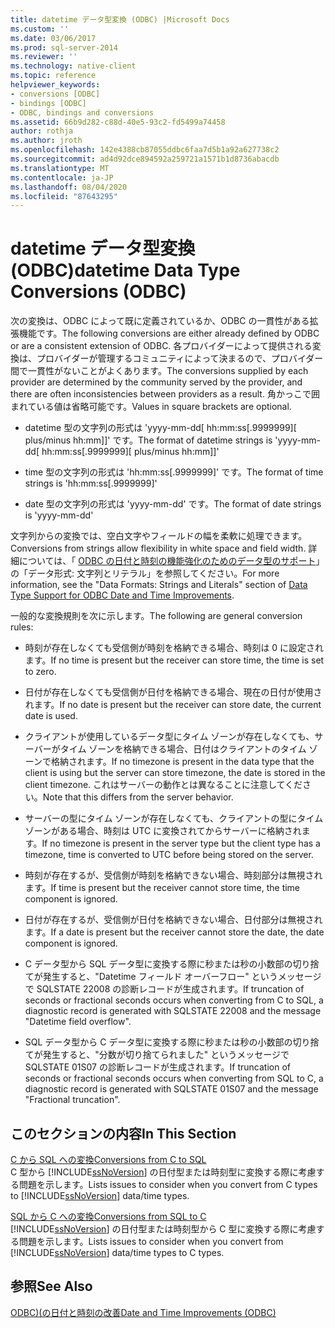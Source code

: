 ```yaml
---
title: datetime データ型変換 (ODBC) |Microsoft Docs
ms.custom: ''
ms.date: 03/06/2017
ms.prod: sql-server-2014
ms.reviewer: ''
ms.technology: native-client
ms.topic: reference
helpviewer_keywords:
- conversions [ODBC]
- bindings [ODBC]
- ODBC, bindings and conversions
ms.assetid: 66b9d282-c88d-40e5-93c2-fd5499a74458
author: rothja
ms.author: jroth
ms.openlocfilehash: 142e4388cb87055ddbc6faa7d5b1a92a627738c2
ms.sourcegitcommit: ad4d92dce894592a259721a1571b1d8736abacdb
ms.translationtype: MT
ms.contentlocale: ja-JP
ms.lasthandoff: 08/04/2020
ms.locfileid: "87643295"
---
```

# <a name="datetime-data-type-conversions-odbc"></a><span data-ttu-id="27d8b-102">datetime データ型変換 (ODBC)</span><span class="sxs-lookup"><span data-stu-id="27d8b-102">datetime Data Type Conversions (ODBC)</span></span>
  <span data-ttu-id="27d8b-103">次の変換は、ODBC によって既に定義されているか、ODBC の一貫性がある拡張機能です。</span><span class="sxs-lookup"><span data-stu-id="27d8b-103">The following conversions are either already defined by ODBC or are a consistent extension of ODBC.</span></span> <span data-ttu-id="27d8b-104">各プロバイダーによって提供される変換は、プロバイダーが管理するコミュニティによって決まるので、プロバイダー間で一貫性がないことがよくあります。</span><span class="sxs-lookup"><span data-stu-id="27d8b-104">The conversions supplied by each provider are determined by the community served by the provider, and there are often inconsistencies between providers as a result.</span></span> <span data-ttu-id="27d8b-105">角かっこで囲まれている値は省略可能です。</span><span class="sxs-lookup"><span data-stu-id="27d8b-105">Values in square brackets are optional.</span></span>  
  
-   <span data-ttu-id="27d8b-106">datetime 型の文字列の形式は 'yyyy-mm-dd[ hh:mm:ss[.9999999][ plus/minus hh:mm]]' です。</span><span class="sxs-lookup"><span data-stu-id="27d8b-106">The format of datetime strings is 'yyyy-mm-dd[ hh:mm:ss[.9999999][ plus/minus hh:mm]]'</span></span>  
  
-   <span data-ttu-id="27d8b-107">time 型の文字列の形式は 'hh:mm:ss[.9999999]' です。</span><span class="sxs-lookup"><span data-stu-id="27d8b-107">The format of time strings is 'hh:mm:ss[.9999999]'</span></span>  
  
-   <span data-ttu-id="27d8b-108">date 型の文字列の形式は 'yyyy-mm-dd' です。</span><span class="sxs-lookup"><span data-stu-id="27d8b-108">The format of date strings is 'yyyy-mm-dd'</span></span>  
  
 <span data-ttu-id="27d8b-109">文字列からの変換では、空白文字やフィールドの幅を柔軟に処理できます。</span><span class="sxs-lookup"><span data-stu-id="27d8b-109">Conversions from strings allow flexibility in white space and field width.</span></span> <span data-ttu-id="27d8b-110">詳細については、「 [ODBC の日付と時刻の機能強化のためのデータ型のサポート](data-type-support-for-odbc-date-and-time-improvements.md)」の「データ形式: 文字列とリテラル」を参照してください。</span><span class="sxs-lookup"><span data-stu-id="27d8b-110">For more information, see the "Data Formats: Strings and Literals" section of [Data Type Support for ODBC Date and Time Improvements](data-type-support-for-odbc-date-and-time-improvements.md).</span></span>  
  
 <span data-ttu-id="27d8b-111">一般的な変換規則を次に示します。</span><span class="sxs-lookup"><span data-stu-id="27d8b-111">The following are general conversion rules:</span></span>  
  
-   <span data-ttu-id="27d8b-112">時刻が存在しなくても受信側が時刻を格納できる場合、時刻は 0 に設定されます。</span><span class="sxs-lookup"><span data-stu-id="27d8b-112">If no time is present but the receiver can store time, the time is set to zero.</span></span>  
  
-   <span data-ttu-id="27d8b-113">日付が存在しなくても受信側が日付を格納できる場合、現在の日付が使用されます。</span><span class="sxs-lookup"><span data-stu-id="27d8b-113">If no date is present but the receiver can store date, the current date is used.</span></span>  
  
-   <span data-ttu-id="27d8b-114">クライアントが使用しているデータ型にタイム ゾーンが存在しなくても、サーバーがタイム ゾーンを格納できる場合、日付はクライアントのタイム ゾーンで格納されます。</span><span class="sxs-lookup"><span data-stu-id="27d8b-114">If no timezone is present in the data type that the client is using but the server can store timezone, the date is stored in the client timezone.</span></span> <span data-ttu-id="27d8b-115">これはサーバーの動作とは異なることに注意してください。</span><span class="sxs-lookup"><span data-stu-id="27d8b-115">Note that this differs from the server behavior.</span></span>  
  
-   <span data-ttu-id="27d8b-116">サーバーの型にタイム ゾーンが存在しなくても、クライアントの型にタイム ゾーンがある場合、時刻は UTC に変換されてからサーバーに格納されます。</span><span class="sxs-lookup"><span data-stu-id="27d8b-116">If no timezone is present in the server type but the client type has a timezone, time is converted to UTC before being stored on the server.</span></span>  
  
-   <span data-ttu-id="27d8b-117">時刻が存在するが、受信側が時刻を格納できない場合、時刻部分は無視されます。</span><span class="sxs-lookup"><span data-stu-id="27d8b-117">If time is present but the receiver cannot store time, the time component is ignored.</span></span>  
  
-   <span data-ttu-id="27d8b-118">日付が存在するが、受信側が日付を格納できない場合、日付部分は無視されます。</span><span class="sxs-lookup"><span data-stu-id="27d8b-118">If a date is present but the receiver cannot store the date, the date component is ignored.</span></span>  
  
-   <span data-ttu-id="27d8b-119">C データ型から SQL データ型に変換する際に秒または秒の小数部の切り捨てが発生すると、"Datetime フィールド オーバーフロー" というメッセージで SQLSTATE 22008 の診断レコードが生成されます。</span><span class="sxs-lookup"><span data-stu-id="27d8b-119">If truncation of seconds or fractional seconds occurs when converting from C to SQL, a diagnostic record is generated with SQLSTATE 22008 and the message "Datetime field overflow".</span></span>  
  
-   <span data-ttu-id="27d8b-120">SQL データ型から C データ型に変換する際に秒または秒の小数部の切り捨てが発生すると、"分数が切り捨てられました" というメッセージで SQLSTATE 01S07 の診断レコードが生成されます。</span><span class="sxs-lookup"><span data-stu-id="27d8b-120">If truncation of seconds or fractional seconds occurs when converting from SQL to C, a diagnostic record is generated with SQLSTATE 01S07 and the message "Fractional truncation".</span></span>  
  
## <a name="in-this-section"></a><span data-ttu-id="27d8b-121">このセクションの内容</span><span class="sxs-lookup"><span data-stu-id="27d8b-121">In This Section</span></span>  
 [<span data-ttu-id="27d8b-122">C から SQL への変換</span><span class="sxs-lookup"><span data-stu-id="27d8b-122">Conversions from C to SQL</span></span>](datetime-data-type-conversions-from-c-to-sql.md)  
 <span data-ttu-id="27d8b-123">C 型から [!INCLUDE[ssNoVersion](../../includes/ssnoversion-md.md)] の日付型または時刻型に変換する際に考慮する問題を示します。</span><span class="sxs-lookup"><span data-stu-id="27d8b-123">Lists issues to consider when you convert from C types to [!INCLUDE[ssNoVersion](../../includes/ssnoversion-md.md)] data/time types.</span></span>  
  
 [<span data-ttu-id="27d8b-124">SQL から C への変換</span><span class="sxs-lookup"><span data-stu-id="27d8b-124">Conversions from SQL to C</span></span>](datetime-data-type-conversions-from-sql-to-c.md)  
 <span data-ttu-id="27d8b-125">[!INCLUDE[ssNoVersion](../../includes/ssnoversion-md.md)] の日付型または時刻型から C 型に変換する際に考慮する問題を示します。</span><span class="sxs-lookup"><span data-stu-id="27d8b-125">Lists issues to consider when you convert from [!INCLUDE[ssNoVersion](../../includes/ssnoversion-md.md)] data/time types to C types.</span></span>  
  
## <a name="see-also"></a><span data-ttu-id="27d8b-126">参照</span><span class="sxs-lookup"><span data-stu-id="27d8b-126">See Also</span></span>  
 [<span data-ttu-id="27d8b-127">ODBC&#41;&#40;の日付と時刻の改善</span><span class="sxs-lookup"><span data-stu-id="27d8b-127">Date and Time Improvements &#40;ODBC&#41;</span></span>](date-and-time-improvements-odbc.md)  
  
  
